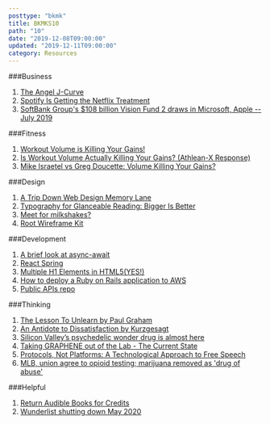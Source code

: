 ```yaml
---
posttype: "bkmk"
title: BKMKS10
path: "10"
date: "2019-12-08T09:00:00"
updated: "2019-12-11T09:00:00"
category: Resources
---
```

###Business
1. [The Angel J-Curve](https://wfh.substack.com/p/the-angel-j-curve)
1. [Spotify Is Getting the Netflix Treatment](https://gizmodo.com/spotify-is-getting-the-netflix-treatment-1840366790)
1. [SoftBank Group's $108 billion Vision Fund 2 draws in Microsoft, Apple -- July 2019](https://mobile.reuters.com/article/amp/idUSKCN1UL01F)

###Fitness
1. [Workout Volume is Killing Your Gains!](https://www.youtube.com/watch?v=IgGwA5Jm-Ig)
1. [Is Workout Volume Actually Killing Your Gains? (Athlean-X Response)](https://www.youtube.com/watch?v=Mja2fDwYA5s)
1. [Mike Israetel vs Greg Doucette: Volume Killing Your Gains?](https://www.youtube.com/watch?v=Ke1z1NXUBG0&feature=youtu.be)

###Design
1. [A Trip Down Web Design Memory Lane](https://www.flickr.com/photos/splat/sets/981332/)
1. [Typography for Glanceable Reading: Bigger Is Better](https://www.nngroup.com/articles/glanceable-fonts/)
1. [Meet for milkshakes?](https://medium.com/swlh/how-milkshakes-helped-get-me-30-more-investor-and-customer-meetings-63873e12bdfb)
1. [Root Wireframe Kit](https://rootwireframekit.com/)

###Development
1. [A brief look at async-await](https://javascript.christmas/2019/9)
1. [React Spring](https://www.react-spring.io/)
1. [Multiple H1 Elements in HTML5(YES!)](https://webdesign.tutsplus.com/articles/the-truth-about-multiple-h1-tags-in-the-html5-era--webdesign-16824)
1. [How to deploy a Ruby on Rails application to AWS](https://www.codewithjason.com/how-to-deploy-a-ruby-on-rails-application-to-aws/)
1. [Public APIs repo](https://github.com/public-apis/public-apis)

###Thinking
1. [The Lesson To Unlearn by Paul Graham](http://paulgraham.com/lesson.html)
1. [An Antidote to Dissatisfaction by Kurzgesagt](https://www.youtube.com/watch?v=WPPPFqsECz0)
1. [Silicon Valley’s psychedelic wonder drug is almost here](https://www.fastcompany.com/90436824/silicon-valleys-psychedelic-wonder-drug-is-almost-here)
1. [Taking GRAPHENE out of the Lab - The Current State](https://www.youtube.com/watch?v=dxcz_tsUBYg)
1. [Protocols, Not Platforms: A Technological Approach to Free Speech](https://knightcolumbia.org/content/protocols-not-platforms-a-technological-approach-to-free-speech)
1. [MLB, union agree to opioid testing; marijuana removed as 'drug of abuse'](https://www.espn.com/mlb/story/_/id/28283499/mlb-union-agree-opioid-testing-marijuana-removed-drug-abuse)

###Helpful
1. [Return Audible Books for Credits](https://audible.custhelp.com/app/answers/detail/a_id/4592/~/can-i-return%2Fexchange-my-book%3F)
1. [Wunderlist shutting down May 2020](https://www.wunderlist.com/blog/join-us-on-our-new-journey/)
